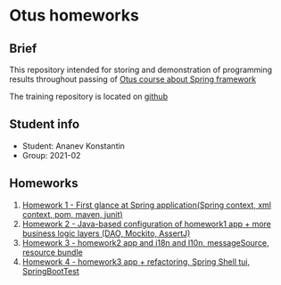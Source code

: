 # Otus homeworks

## Brief

This repository intended for storing and demonstration of programming results  throughout passing of [Otus course about Spring framework](https://otus.ru/lessons/javaspring/?int_source=courses_catalog&int_term=programming)

The training repository is located on [github](https://github.com/OtusTeam/Spring)

## Student info
* Student: Ananev Konstantin
* Group: 2021-02

## Homeworks

1) [Homework 1 - First glance at Spring application(Spring context, xml context, pom, maven, junit)](./homework1)
2) [Homework 2 - Java-based configuration of homework1 app + more business logic layers (DAO, Mockito, AssertJ)](./homework2-accepted)
3) [Homework 3 - homework2 app and i18n and l10n, messageSource, resource bundle ](./homework3-accepted)
4) [Homework 4 - homework3 app + refactoring, Spring Shell tui, SpringBootTest](./homework4-accepted)
